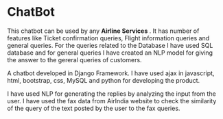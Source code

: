 # ChatBot
This chatbot can be used by any **Airline Services** . It has number of features like Ticket confirmation queries, Flight information queries and general queries. For the queries related to the Database I have used SQL database and for general queries I have created an NLP model for giving the answer to the gereral queries of customers.


A chatbot developed in Django Framework. I have used ajax in javascript, html, bootstrap, css, MySQL and python for developing the product.

I have used NLP for generating the replies by analyzing the input from the user. I have used the fax data from AirIndia website to check the similarity of the query of the text posted by the user to the fax queries.
